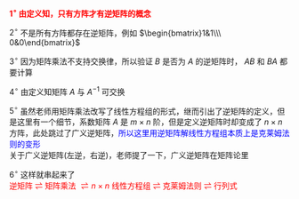 **<font color=red> $1^\circ$  由定义知，只有方阵才有逆矩阵的概念</font>**  
  
 $2^\circ$  不是所有方阵都存在逆矩阵，例如 $\begin{bmatrix}1&1\\\ 0&0\end{bmatrix}$  
  
 $3^\circ$  因为矩阵乘法不支持交换律，所以验证 $B$ 是否为 $A$ 的逆矩阵时， $AB$ 和 $BA$ 都要计算  
  
 $4^\circ$  由定义知矩阵 $A$ 与 $A^{-1}$ 可交换  
  
 $5^\circ$  虽然老师用矩阵乘法改写了线性方程组的形式，继而引出了逆矩阵的定义，但是这里有一个细节，系数矩阵 $A$ 是 $m\times n$ 阶，但是定义逆矩阵时却变成了 $n\times n$ 方阵，此处跳过了广义逆矩阵，<font color=blue>所以这里用逆矩阵解线性方程组本质上是克莱姆法则的变形</font>  
关于广义逆矩阵(左逆，右逆)，老师提了一下，广义逆矩阵在矩阵论里  
  
 $6^\circ$  这样就串起来了  
<font color=red>逆矩阵 $\rightleftharpoons$ 矩阵乘法 $\rightleftharpoons n\times n$ 线性方程组 $\rightleftharpoons$ 克莱姆法则 $\rightleftharpoons$ 行列式</font>  
